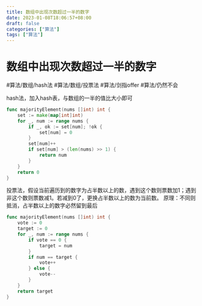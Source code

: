 ```yaml
---
title: 数组中出现次数超过一半的数字
date: 2023-01-08T18:06:57+08:00
draft: false
categories: ["算法"]
tags: ["算法"]
---
```


# 数组中出现次数超过一半的数字
#算法/数组/hash法
#算法/数组/投票法
#算法/剑指offer
#算法/仍然不会

hash法，加入hash表，与数组的一半的值比大小即可

```go
func majorityElement(nums []int) int {
    set := make(map[int]int)
    for _, num := range nums {
        if _, ok := set[num]; !ok {
            set[num] = 0
        }
        set[num]++
        if set[num] > (len(nums) >> 1) {
            return num
        }
    }
    return 0
}
```

投票法，假设当前遍历到的数字为占半数以上的数，遇到这个数则票数加1；遇到非这个数则票数减1。若减到0了，更换占半数以上的数为当前数。
原理：不同则抵消，占半数以上的数字必然留到最后
```go
func majorityElement(nums []int) int {
    vote := 0
    target := 0
    for _, num := range nums {
        if vote == 0 {
            target = num
        }
        if num == target {
            vote++ 
        } else {
            vote--
        }
    }
    return target
}
```
